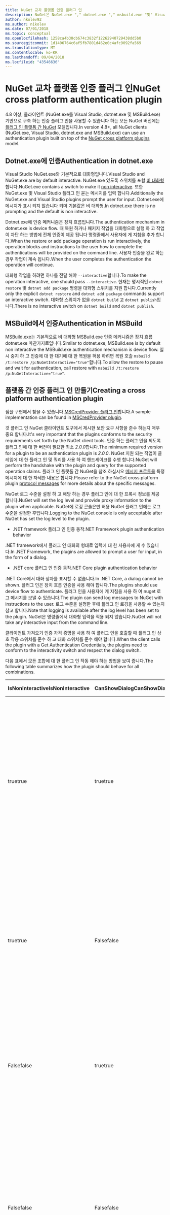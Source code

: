 ```yaml
---
title: NuGet 교차 플랫폼 인증 플러그 인
description: NuGet은 NuGet.exe "," dotnet.exe "," msbuild.exe "및" Visual Studio에 대 한 인증 플러그 인 플랫폼 간
author: nkolev92
ms.author: nikolev
ms.date: 07/01/2018
ms.topic: conceptual
ms.openlocfilehash: 1258ca4b30cb674c3832f12262940729438dd5b0
ms.sourcegitcommit: 1d1406764c6af5fb7801d462e0c4afc9092fa569
ms.translationtype: MT
ms.contentlocale: ko-KR
ms.lasthandoff: 09/04/2018
ms.locfileid: "43546636"
---
```

# <a name="nuget-cross-platform-authentication-plugin"></a><span data-ttu-id="4ca3c-103">NuGet 교차 플랫폼 인증 플러그 인</span><span class="sxs-lookup"><span data-stu-id="4ca3c-103">NuGet cross platform authentication plugin</span></span>

<span data-ttu-id="4ca3c-104">4.8 이상, 클라이언트 (NuGet.exe를 Visual Studio, dotnet.exe 및 MSBuild.exe) 기반으로 구축 하는 인증 플러그 인을 사용할 수 있습니다 하는 모든 NuGet 버전에는 [플러그 인 플랫폼 간 NuGet](NuGet-Cross-Platform-Plugins.md) 모델입니다.</span><span class="sxs-lookup"><span data-stu-id="4ca3c-104">In version 4.8+, all NuGet clients (NuGet.exe, Visual Studio, dotnet.exe and MSBuild.exe) can use an authentication plugin built on top of the [NuGet cross platform plugins](NuGet-Cross-Platform-Plugins.md) model.</span></span>

## <a name="authentication-in-dotnetexe"></a><span data-ttu-id="4ca3c-105">Dotnet.exe에 인증</span><span class="sxs-lookup"><span data-stu-id="4ca3c-105">Authentication in dotnet.exe</span></span>

<span data-ttu-id="4ca3c-106">Visual Studio NuGet.exe와 기본적으로 대화형입니다.</span><span class="sxs-lookup"><span data-stu-id="4ca3c-106">Visual Studio and NuGet.exe are by default interactive.</span></span> <span data-ttu-id="4ca3c-107">NuGet.exe 있도록 스위치를 포함 [비 대화형](../../tools/nuget-exe-CLI-Reference.md)합니다.</span><span class="sxs-lookup"><span data-stu-id="4ca3c-107">NuGet.exe contains a switch to make it [non interactive](../../tools/nuget-exe-CLI-Reference.md).</span></span>
<span data-ttu-id="4ca3c-108">또한 NuGet.exe 및 Visual Studio 플러그 인 묻는 메시지를 입력 합니다.</span><span class="sxs-lookup"><span data-stu-id="4ca3c-108">Additionally the NuGet.exe and Visual Studio plugins prompt the user for input.</span></span>
<span data-ttu-id="4ca3c-109">Dotnet.exe에 메시지가 표시 되지 않습니다 되며 기본값은 비 대화형.</span><span class="sxs-lookup"><span data-stu-id="4ca3c-109">In dotnet.exe there is no prompting and the default is non interactive.</span></span>

<span data-ttu-id="4ca3c-110">Dotnet.exe에 인증 메커니즘은 장치 흐름입니다.</span><span class="sxs-lookup"><span data-stu-id="4ca3c-110">The authentication mechanism in dotnet.exe is device flow.</span></span> <span data-ttu-id="4ca3c-111">때 복원 하거나 패키지 작업을 대화형으로 실행 하 고 작업이 차단 하는 방법에 전체 인증이 제공 됩니다 명령줄에서 사용자에 게 지침을 추가 합니다.</span><span class="sxs-lookup"><span data-stu-id="4ca3c-111">When the restore or add package operation is run interactively, the operation blocks and instructions to the user how to complete the authentications will be provided on the command line.</span></span>
<span data-ttu-id="4ca3c-112">사용자 인증을 완료 하는 경우 작업이 계속 됩니다.</span><span class="sxs-lookup"><span data-stu-id="4ca3c-112">When the user completes the authentication the operation will continue.</span></span>

<span data-ttu-id="4ca3c-113">대화형 작업을 하려면 하나를 전달 해야 `--interactive`합니다.</span><span class="sxs-lookup"><span data-stu-id="4ca3c-113">To make the operation interactive, one should pass `--interactive`.</span></span>
<span data-ttu-id="4ca3c-114">현재는 명시적인 `dotnet restore` 및 `dotnet add package` 명령을 대화형 스위치를 지원 합니다.</span><span class="sxs-lookup"><span data-stu-id="4ca3c-114">Currently only the explicit `dotnet restore` and `dotnet add package` commands support an interactive switch.</span></span>
<span data-ttu-id="4ca3c-115">대화형 스위치가 없을 `dotnet build` 고 `dotnet publish`입니다.</span><span class="sxs-lookup"><span data-stu-id="4ca3c-115">There is no interactive switch on `dotnet build` and `dotnet publish`.</span></span>

## <a name="authentication-in-msbuild"></a><span data-ttu-id="4ca3c-116">MSBuild에서 인증</span><span class="sxs-lookup"><span data-stu-id="4ca3c-116">Authentication in MSBuild</span></span>

<span data-ttu-id="4ca3c-117">MSBuild.exe는 기본적으로 비 대화형 MSBuild.exe 인증 메커니즘은 장치 흐름 dotnet.exe 마찬가지로입니다.</span><span class="sxs-lookup"><span data-stu-id="4ca3c-117">Similar to dotnet.exe, MSBuild.exe is by default non interactive the MSBuild.exe authentication mechanism is device flow.</span></span>
<span data-ttu-id="4ca3c-118">일시 중지 하 고 인증에 대 한 대기에 대 한 복원을 허용 하려면 복원 호출 `msbuild /t:restore /p:NuGetInteractive="true"`합니다.</span><span class="sxs-lookup"><span data-stu-id="4ca3c-118">To allow the restore to pause and wait for authentication, call restore with `msbuild /t:restore /p:NuGetInteractive="true"`.</span></span>

## <a name="creating-a-cross-platform-authentication-plugin"></a><span data-ttu-id="4ca3c-119">플랫폼 간 인증 플러그 인 만들기</span><span class="sxs-lookup"><span data-stu-id="4ca3c-119">Creating a cross platform authentication plugin</span></span>

<span data-ttu-id="4ca3c-120">샘플 구현에서 찾을 수 있습니다 [MSCredProvider 플러그 인](https://github.com/Microsoft/mscredprovider)합니다.</span><span class="sxs-lookup"><span data-stu-id="4ca3c-120">A sample implementation can be found in [MSCredProvider plugin](https://github.com/Microsoft/mscredprovider).</span></span>

<span data-ttu-id="4ca3c-121">것 플러그 인 NuGet 클라이언트 도구에서 제시한 보안 요구 사항을 준수 하는지 매우 중요 합니다.</span><span class="sxs-lookup"><span data-stu-id="4ca3c-121">It's very important that the plugins conforms to the security requirements set forth by the NuGet client tools.</span></span>
<span data-ttu-id="4ca3c-122">인증 하는 플러그 인을 되도록 플러그 인에 대 한 버전이 필요한 최소 *2.0.0*합니다.</span><span class="sxs-lookup"><span data-stu-id="4ca3c-122">The minimum required version for a plugin to be an authentication plugin is *2.0.0*.</span></span>
<span data-ttu-id="4ca3c-123">NuGet 지원 되는 작업이 클레임에 대 한 플러그 인 및 쿼리를 사용 하 여 핸드셰이크를 수행 합니다.</span><span class="sxs-lookup"><span data-stu-id="4ca3c-123">NuGet will perform the handshake with the plugin and query for the supported operation claims.</span></span>
<span data-ttu-id="4ca3c-124">플러그 인 플랫폼 간 NuGet을 참조 하십시오 [메시지 프로토콜](NuGet-Cross-Platform-Plugins.md#protocol-messages-index) 특정 메시지에 대 한 자세한 내용은 합니다.</span><span class="sxs-lookup"><span data-stu-id="4ca3c-124">Please refer to the NuGet cross platform plugin [protocol messages](NuGet-Cross-Platform-Plugins.md#protocol-messages-index) for more details about the specific messages.</span></span>

<span data-ttu-id="4ca3c-125">NuGet 로그 수준을 설정 하 고 해당 하는 경우 플러그 인에 대 한 프록시 정보를 제공 합니다.</span><span class="sxs-lookup"><span data-stu-id="4ca3c-125">NuGet will set the log level and provide proxy information to the plugin when applicable.</span></span>
<span data-ttu-id="4ca3c-126">NuGet에 로깅 콘솔은만 허용 NuGet 플러그 인에는 로그 수준을 설정한 후입니다.</span><span class="sxs-lookup"><span data-stu-id="4ca3c-126">Logging to the NuGet console is only acceptable after NuGet has set the log level to the plugin.</span></span>

- <span data-ttu-id="4ca3c-127">.NET framework 플러그 인 인증 동작</span><span class="sxs-lookup"><span data-stu-id="4ca3c-127">.NET Framework plugin authentication behavior</span></span>

<span data-ttu-id="4ca3c-128">.NET framework에서 플러그 인 대화의 형태로 입력에 대 한 사용자에 게 수 있습니다.</span><span class="sxs-lookup"><span data-stu-id="4ca3c-128">In .NET Framework, the plugins are allowed to prompt a user for input, in the form of a dialog.</span></span>

- <span data-ttu-id="4ca3c-129">.NET core 플러그 인 인증 동작</span><span class="sxs-lookup"><span data-stu-id="4ca3c-129">.NET Core plugin authentication behavior</span></span>

<span data-ttu-id="4ca3c-130">.NET Core에서 대화 상자를 표시할 수 없습니다.</span><span class="sxs-lookup"><span data-stu-id="4ca3c-130">In .NET Core, a dialog cannot be shown.</span></span> <span data-ttu-id="4ca3c-131">플러그 인은 장치 흐름 인증을 사용 해야 합니다.</span><span class="sxs-lookup"><span data-stu-id="4ca3c-131">The plugins should use device flow to authenticate.</span></span>
<span data-ttu-id="4ca3c-132">플러그 인을 사용자에 게 지침을 사용 하 여 nuget 로그 메시지를 보낼 수 있습니다.</span><span class="sxs-lookup"><span data-stu-id="4ca3c-132">The plugin can send log messages to NuGet with instructions to the user.</span></span>
<span data-ttu-id="4ca3c-133">로그 수준을 설정한 후에 플러그 인 로깅을 사용할 수 있는지 참고 합니다.</span><span class="sxs-lookup"><span data-stu-id="4ca3c-133">Note that logging is available after the log level has been set to the plugin.</span></span>
<span data-ttu-id="4ca3c-134">NuGet은 명령줄에서 대화형 입력을 적용 되지 않습니다.</span><span class="sxs-lookup"><span data-stu-id="4ca3c-134">NuGet will not take any interactive input from the command line.</span></span>

<span data-ttu-id="4ca3c-135">클라이언트 가져오기 인증 자격 증명을 사용 하 여 플러그 인을 호출할 때 플러그 인 상호 작용 스위치를 준수 하 고 대화 스위치를 준수 해야 합니다.</span><span class="sxs-lookup"><span data-stu-id="4ca3c-135">When the client calls the plugin with a Get Authentication Credentials, the plugins need to conform to the interactivity switch and respect the dialog switch.</span></span> 

<span data-ttu-id="4ca3c-136">다음 표에서 모든 조합에 대 한 플러그 인 작동 해야 하는 방법을 보여 줍니다.</span><span class="sxs-lookup"><span data-stu-id="4ca3c-136">The following table summarizes how the plugin should behave for all combinations.</span></span>

| <span data-ttu-id="4ca3c-137">IsNonInteractive</span><span class="sxs-lookup"><span data-stu-id="4ca3c-137">IsNonInteractive</span></span> | <span data-ttu-id="4ca3c-138">CanShowDialog</span><span class="sxs-lookup"><span data-stu-id="4ca3c-138">CanShowDialog</span></span> | <span data-ttu-id="4ca3c-139">플러그 인 동작</span><span class="sxs-lookup"><span data-stu-id="4ca3c-139">Plugin behavior</span></span> |
| ---------------- | ------------- | --------------- |
| <span data-ttu-id="4ca3c-140">true</span><span class="sxs-lookup"><span data-stu-id="4ca3c-140">true</span></span> | <span data-ttu-id="4ca3c-141">true</span><span class="sxs-lookup"><span data-stu-id="4ca3c-141">true</span></span> | <span data-ttu-id="4ca3c-142">IsNonInteractive 스위치 대화 스위치 보다 우선합니다.</span><span class="sxs-lookup"><span data-stu-id="4ca3c-142">The IsNonInteractive switch takes precedence over the dialog switch.</span></span> <span data-ttu-id="4ca3c-143">대화 상자를 표시 하는 플러그 인 허용 되지 않습니다.</span><span class="sxs-lookup"><span data-stu-id="4ca3c-143">The plugin is not allowed to pop a dialog.</span></span> <span data-ttu-id="4ca3c-144">이 조합은.NET Framework 플러그 인에만 유효.</span><span class="sxs-lookup"><span data-stu-id="4ca3c-144">This combination is only valid for .NET Framework plugins</span></span> |
| <span data-ttu-id="4ca3c-145">true</span><span class="sxs-lookup"><span data-stu-id="4ca3c-145">true</span></span> | <span data-ttu-id="4ca3c-146">False</span><span class="sxs-lookup"><span data-stu-id="4ca3c-146">false</span></span> | <span data-ttu-id="4ca3c-147">IsNonInteractive 스위치 대화 스위치 보다 우선합니다.</span><span class="sxs-lookup"><span data-stu-id="4ca3c-147">The IsNonInteractive switch takes precedence over the dialog switch.</span></span> <span data-ttu-id="4ca3c-148">플러그 인을 차단 하도록 허용 되지 않습니다.</span><span class="sxs-lookup"><span data-stu-id="4ca3c-148">The plugin is not allowed to block.</span></span> <span data-ttu-id="4ca3c-149">이 조합은.NET 핵심 플러그 인에만 유효.</span><span class="sxs-lookup"><span data-stu-id="4ca3c-149">This combination is only valid for .NET Core plugins</span></span> |
| <span data-ttu-id="4ca3c-150">False</span><span class="sxs-lookup"><span data-stu-id="4ca3c-150">false</span></span> | <span data-ttu-id="4ca3c-151">true</span><span class="sxs-lookup"><span data-stu-id="4ca3c-151">true</span></span> | <span data-ttu-id="4ca3c-152">플러그 인 대화 상자가 표시 됩니다.</span><span class="sxs-lookup"><span data-stu-id="4ca3c-152">The plugin should show a dialog.</span></span> <span data-ttu-id="4ca3c-153">이 조합은.NET Framework 플러그 인에만 유효.</span><span class="sxs-lookup"><span data-stu-id="4ca3c-153">This combination is only valid for .NET Framework plugins</span></span> |
| <span data-ttu-id="4ca3c-154">False</span><span class="sxs-lookup"><span data-stu-id="4ca3c-154">false</span></span> | <span data-ttu-id="4ca3c-155">False</span><span class="sxs-lookup"><span data-stu-id="4ca3c-155">false</span></span> | <span data-ttu-id="4ca3c-156">플러그 인 해야 수는 대화 상자를 표시 합니다.</span><span class="sxs-lookup"><span data-stu-id="4ca3c-156">The plugin should/can not show a dialog.</span></span> <span data-ttu-id="4ca3c-157">플러그 인으로 거를 통해 명령 메시지를 로깅에 의해 인증 장치 흐름을 사용 해야 합니다.</span><span class="sxs-lookup"><span data-stu-id="4ca3c-157">The plugin should use device flow to authenticate by logging an instruction message via the logger.</span></span> <span data-ttu-id="4ca3c-158">이 조합은.NET 핵심 플러그 인에만 유효.</span><span class="sxs-lookup"><span data-stu-id="4ca3c-158">This combination is only valid for .NET Core plugins</span></span> |

<span data-ttu-id="4ca3c-159">플러그 인을 작성 하기 전에 다음 사양을 참조 하세요.</span><span class="sxs-lookup"><span data-stu-id="4ca3c-159">Please refer to the following specs before writing a plugin.</span></span>

- [<span data-ttu-id="4ca3c-160">NuGet 패키지 다운로드 플러그 인</span><span class="sxs-lookup"><span data-stu-id="4ca3c-160">NuGet Package Download Plugin</span></span>](https://github.com/NuGet/Home/wiki/NuGet-Package-Download-Plugin)
- [<span data-ttu-id="4ca3c-161">구획 인증 플러그 인 간 NuGet</span><span class="sxs-lookup"><span data-stu-id="4ca3c-161">NuGet cross plat authentication plugin</span></span>](https://github.com/NuGet/Home/wiki/NuGet-cross-plat-authentication-plugin)
